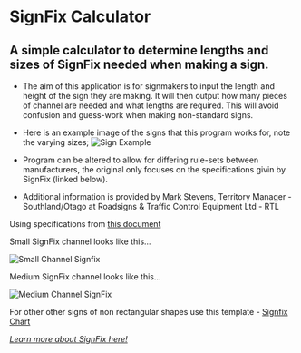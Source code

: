 # SignFix Calculator
## A simple calculator to determine lengths and sizes of SignFix needed when making a sign.

- The aim of this application is for signmakers to input the length and height of the sign they are making. It will then output how many pieces of channel are needed and what lengths are required. This will avoid confusion and guess-work when making non-standard signs. 

- Here is an example image of the signs that this program works for, note the varying sizes;
![Sign Example](https://www.google.com/url?sa=i&url=https%3A%2F%2Fwww.trafficsigns.co.nz%2F&psig=AOvVaw2b4E39yo-D3wPdai5uGRbi&ust=1654136693887000&source=images&cd=vfe&ved=0CAwQjRxqFwoTCIjE6sKZi_gCFQAAAAAdAAAAABAD)

- Program can be altered to allow for differing rule-sets between manufacturers, the original only focuses on the specifications givin by SignFix (linked below).
- Additional information is provided by Mark Stevens, Territory Manager - Southland/Otago at Roadsigns & Traffic Control Equipment Ltd - RTL 

Using specifications from [this document](http://www.signfix.co.nz/index.php/important-technical-information-1/signfix-centre-spacing-information)


Small SignFix channel looks like this...

![Small Channel Signfix](https://www.signfix.co.nz/images/stories/virtuemart/category/Small%20Channel.jpg)

Medium SignFix channel looks like this...

![Medium Channel SignFix](http://www.signfix.co.nz/images/stories/virtuemart/category/Medium%20Channel.jpg)


For other other signs of non rectangular shapes use this template - [Signfix Chart](http://www.signfix.co.nz/images/stories/virtuemart/category/The%20Signfix%20Centre%20Spacing%20Charts%20-%20PW%20&%20RG%20Panels.pdf
)

[*Learn more about SignFix here!*](https://www.signfix.co.nz/index.php/channel-systems/small-channel-new)
